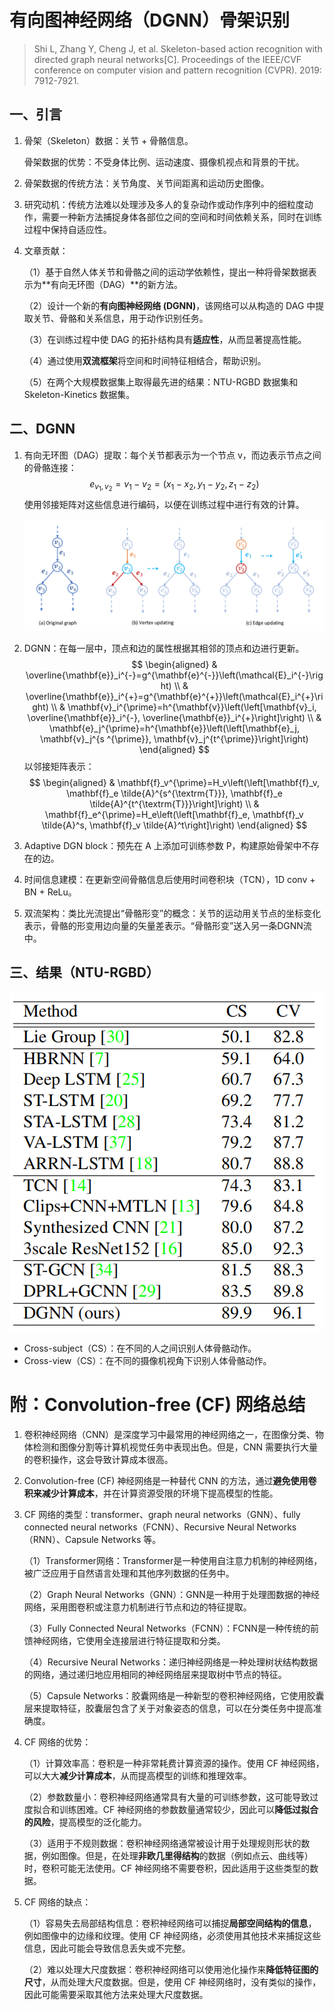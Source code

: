 # 有向图神经网络（DGNN）骨架识别

> Shi L, Zhang Y, Cheng J, et al. Skeleton-based action recognition with directed graph neural networks[C]. Proceedings of the IEEE/CVF conference on computer vision and pattern recognition (CVPR). 2019: 7912-7921.

## 一、引言

1. 骨架（Skeleton）数据：关节 + 骨骼信息。

   骨架数据的优势：不受身体比例、运动速度、摄像机视点和背景的干扰。

2. 骨架数据的传统方法：关节角度、关节间距离和运动历史图像。

3. 研究动机：传统方法难以处理涉及多人的复杂动作或动作序列中的细粒度动作，需要一种新方法捕捉身体各部位之间的空间和时间依赖关系，同时在训练过程中保持自适应性。

4. 文章贡献：

   （1）基于自然人体关节和骨骼之间的运动学依赖性，提出一种将骨架数据表示为**有向无环图（DAG）**的新方法。

   （2）设计一个新的**有向图神经网络 (DGNN)**，该网络可以从构造的 DAG 中提取关节、骨骼和关系信息，用于动作识别任务。

   （3）在训练过程中使 DAG 的拓扑结构具有**适应性**，从而显著提高性能。

   （4）通过使用**双流框架**将空间和时间特征相结合，帮助识别。

   （5）在两个大规模数据集上取得最先进的结果：NTU-RGBD 数据集和 Skeleton-Kinetics 数据集。

## 二、DGNN

1. 有向无环图（DAG）提取：每个关节都表示为一个节点 v，而边表示节点之间的骨骼连接：
   $$
   e_{v_{1},v_{2}}=v_{1}-v_{2}=(x_{1}-x_{2},y_{1}-y_{2},z_{1}-z_{2})
   $$
   使用邻接矩阵对这些信息进行编码，以便在训练过程中进行有效的计算。

   ![132](images/132.png)

2. DGNN：在每一层中，顶点和边的属性根据其相邻的顶点和边进行更新。
   $$
   \begin{aligned}
   & \overline{\mathbf{e}}_i^{-}=g^{\mathbf{e}^{-}}\left(\mathcal{E}_i^{-}\right) \\
   & \overline{\mathbf{e}}_i^{+}=g^{\mathbf{e}^{+}}\left(\mathcal{E}_i^{+}\right) \\
   & \mathbf{v}_i^{\prime}=h^{\mathbf{v}}\left(\left[\mathbf{v}_i, \overline{\mathbf{e}}_i^{-}, \overline{\mathbf{e}}_i^{+}\right]\right) \\
   & \mathbf{e}_j^{\prime}=h^{\mathbf{e}}\left(\left[\mathbf{e}_j, \mathbf{v}_j^{s ^{\prime}}, \mathbf{v}_j^{t^{\prime}}\right]\right)
   \end{aligned}
   $$
   以邻接矩阵表示：
   $$
   \begin{aligned}
   & \mathbf{f}_v^{\prime}=H_v\left(\left[\mathbf{f}_v, \mathbf{f}_e \tilde{A}^{s^{\textrm{T}}}, \mathbf{f}_e \tilde{A}^{t^{\textrm{T}}}\right]\right) \\
   & \mathbf{f}_e^{\prime}=H_e\left(\left[\mathbf{f}_e, \mathbf{f}_v \tilde{A}^s, \mathbf{f}_v \tilde{A}^t\right]\right)
   \end{aligned}
   $$

3. Adaptive DGN block：预先在 A 上添加可训练参数 P，构建原始骨架中不存在的边。

4. 时间信息建模：在更新空间骨骼信息后使用时间卷积块（TCN），1D conv + BN + ReLu。

5. 双流架构：类比光流提出“骨骼形变”的概念：关节的运动用关节点的坐标变化表示，骨骼的形变用边向量的矢量差表示。“骨骼形变”送入另一条DGNN流中。

## 三、结果（NTU-RGBD）

![133](images/133.png)

- Cross-subject（CS）：在不同的人之间识别人体骨骼动作。
- Cross-view（CS）：在不同的摄像机视角下识别人体骨骼动作。

# 附：Convolution-free (CF) 网络总结

1. 卷积神经网络（CNN）是深度学习中最常用的神经网络之一，在图像分类、物体检测和图像分割等计算机视觉任务中表现出色。但是，CNN 需要执行大量的卷积操作，这会导致计算成本很高。

2. Convolution-free (CF) 神经网络是一种替代 CNN 的方法，通过**避免使用卷积来减少计算成本**，并在计算资源受限的环境下提高模型的性能。

3. CF 网络的类型：transformer、graph neural networks（GNN）、fully connected neural networks（FCNN）、Recursive Neural Networks（RNN）、Capsule Networks 等。

   （1）Transformer网络：Transformer是一种使用自注意力机制的神经网络，被广泛应用于自然语言处理和其他序列数据的任务中。

   （2）Graph Neural Networks（GNN）：GNN是一种用于处理图数据的神经网络，采用图卷积或注意力机制进行节点和边的特征提取。

   （3）Fully Connected Neural Networks（FCNN）：FCNN是一种传统的前馈神经网络，它使用全连接层进行特征提取和分类。

   （4）Recursive Neural Networks：递归神经网络是一种处理树状结构数据的网络，通过递归地应用相同的神经网络层来提取树中节点的特征。

   （5）Capsule Networks：胶囊网络是一种新型的卷积神经网络，它使用胶囊层来提取特征，胶囊层包含了关于对象姿态的信息，可以在分类任务中提高准确度。

4. CF 网络的优势：

   （1）计算效率高：卷积是一种非常耗费计算资源的操作。使用 CF 神经网络，可以大大**减少计算成本**，从而提高模型的训练和推理效率。

   （2）参数数量小：卷积神经网络通常具有大量的可训练参数，这可能导致过度拟合和训练困难。CF 神经网络的参数数量通常较少，因此可以**降低过拟合的风险**，提高模型的泛化能力。

   （3）适用于不规则数据：卷积神经网络通常被设计用于处理规则形状的数据，例如图像。但是，在处理**非欧几里得结构**的数据（例如点云、曲线等）时，卷积可能无法使用。CF 神经网络不需要卷积，因此适用于这些类型的数据。

5. CF 网络的缺点：

   （1）容易失去局部结构信息：卷积神经网络可以捕捉**局部空间结构的信息**，例如图像中的边缘和纹理。使用 CF 神经网络，必须使用其他技术来捕捉这些信息，因此可能会导致信息丢失或不完整。

   （2）难以处理大尺度数据：卷积神经网络可以使用池化操作来**降低特征图的尺寸**，从而处理大尺度数据。但是，使用 CF 神经网络时，没有类似的操作，因此可能需要采取其他方法来处理大尺度数据。